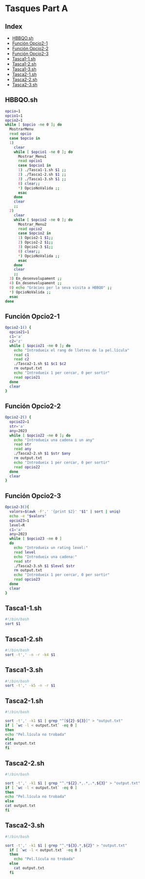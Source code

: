 # Tasques Part A

## Index
- [HBBQO.sh](#HBBQO.sh)
- [Función Opcio2-1](#Función-Opcio2-1)
- [Función Opcio2-2](#Función-Opcio2-2)
- [Función Opcio2-3](#Función-Opcio2-3)
- [Tasca1-1.sh](#Tasca1-1.sh)
- [Tasca1-2.sh](#Tasca1-2.sh)
- [Tasca1-3.sh](#Tasca1-3.sh)
- [Tasca2-1.sh](#Tasca2-1.sh)
- [Tasca2-2.sh](#Tasca2-2.sh)
- [Tasca2-3.sh](#Tasca2-3.sh)


## HBBQO.sh
```bash
opcio=1
opcio1=1
opcio2=1
while [ $opcio -ne 0 ]; do
  MostrarMenu
  read opcio
  case $opcio in
  1)
    clear
    while [ $opcio1 -ne 0 ]; do
      Mostrar_Menu1
      read opcio1
      case $opcio1 in
      1) ./Tasca1-1.sh $1 ;;
      2) ./Tasca1-2.sh $1 ;;
      3) ./Tasca1-3.sh $1 ;;
      0) clear;;
      *) OpcioNoValida ;;
      esac
    done
    clear
    ;;
  2)
    clear
    while [ $opcio2 -ne 0 ]; do
      Mostrar_Menu2
      read opcio2
      case $opcio2 in
      1) Opcio2-1 $1;;
      2) Opcio2-2 $1;;
      3) Opcio2-3 $1;;
      0) clear;;
      *) OpcioNoValida ;;
      esac
    done
    clear
    ;;
  3) En_desenvolupament ;;
  4) En_desenvolupament ;;
  0) echo "Gràcies per la seva visita a HBBQO" ;;
  *) OpcioNoValida ;;
  esac
done
```
## Función Opcio2-1
```bash
Opcio2-1() {
  opcio21=1
  c1='a'
  c2='z'
  while [ $opcio21 -ne 0 ]; do
    echo "Introdueix el rang de lletres de la pel.lícula"
    read c1
    read c2
    ./Tasca2-1.sh $1 $c1 $c2
    rm output.txt
    echo "Introdueix 1 per cercar, 0 per sortir"
    read opcio21
  done
  clear
}
```

## Función Opcio2-2
```bash
Opcio2-2() {
  opcio22=1
  str='a'
  any=2023
  while [ $opcio22 -ne 0 ]; do
    echo "Introdueix una cadena i un any"
    read str
    read any
    ./Tasca2-2.sh $1 $str $any
    rm output.txt
    echo "Introdueix 1 per cercar, 0 per sortir"
    read opcio22
  done
  clear
}
```

## Función Opcio2-3
```bash
Opcio2-3(){
  valors=$(awk -F',' '{print $2}' "$1" | sort | uniq)
  echo -e "$valors"
  opcio23=1
  level=R
  c1='a'
  any=2023
  while [ $opcio23 -ne 0 ]
  do
    echo "Introdueix un rating level:"
    read level
    echo "Introdueix una cadena:"
    read str
    ./Tasca2-3.sh $1 $level $str
    rm output.txt
    echo "Introdueix 1 per cercar, 0 per sortir"
    read opcio23
  done
  clear
}
```

## Tasca1-1.sh
```bash
#!/bin/bash
sort $1
```

## Tasca1-2.sh
```bash
#!/bin/bash
sort -t',' -n -r -k4 $1
```

## Tasca1-3.sh
```bash
#!/bin/bash
sort -t',' -k5 -n -r $1
```

## Tasca2-1.sh
```bash
#!/bin/bash

sort -t',' -k1 $1 | grep "^[${2}-${3}]" > "output.txt"
if [ `wc -l < output.txt` -eq 0 ]
then
echo "Pel.lícula no trobada"
else
cat output.txt
fi
```

## Tasca2-2.sh
```bash
#!/bin/bash

sort -t',' -k1 $1 | grep "^.*${2}.*,.*,.*,${3}" > "output.txt"
if [ `wc -l < output.txt` -eq 0 ]
then
echo "Pel.lícula no trobada"
else
cat output.txt
fi
```

## Tasca2-3.sh
```bash
#!/bin/bash

sort -t',' -k1 $1 | grep "^.*${3}.*,${2}" > "output.txt"
  if [ `wc -l < output.txt` -eq 0 ]
  then
    echo "Pel.lícula no trobada"
  else
    cat output.txt
  fi
```